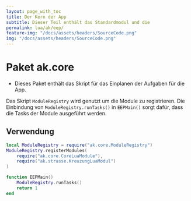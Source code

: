 ```yaml
---
layout: page_with_toc
title: Der Kern der App
subtitle: Dieser Teil enthält das Standardmodul und die 
permalink: lua/ak/eep/
feature-img: "/docs/assets/headers/SourceCode.png"
img: "/docs/assets/headers/SourceCode.png"
---
```


# Paket ak.core

* Dieses Paket enthält das Skript für das Einplanen der Aufgaben für die App.

Das Skript `ModuleRegistry` wird genutzt um die Module zu registrieren.
Die Einbindung von `ModuleRegistry.runTasks()` in `EEPMain()` sorgt dafür, dass die Tasks der Module ausgeführt werden.

## Verwendung

```lua
local ModuleRegistry = require("ak.core.ModuleRegistry")
ModuleRegistry.registerModules(
    require("ak.core.CoreLuaModule"),
    require("ak.strasse.KreuzungLuaModul")
)

function EEPMain()
    ModuleRegistry.runTasks()
    return 1
end
```
